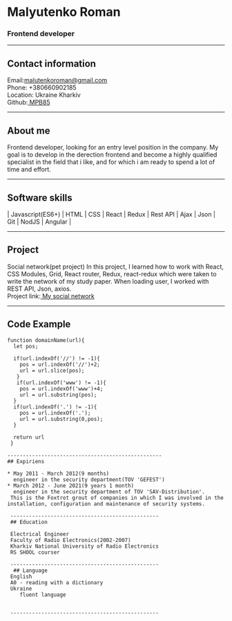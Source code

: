 # Malyutenko Roman 

### Frontend developer 

---------------------------------------------------

## Contact information 
 
Email:malutenkoroman@gmail.com  
Phone: +380660902185  
Location: Ukraine Kharkiv    
Github:[ MPB85](https://github.com/mpb85 "MPB85")    

--------------------------------------------------
## About me 
 
Frontend developer, looking for an entry level position in the company. My goal is to develop in the derection frontend and become a highly qualified specialist in the field  that i like, and for which i am ready to spend a lot of time  and effort. 

--------------------------------------------------

## Software skills 
 

| Javascript(ES6+) | HTML | CSS | React | Redux | Rest API | Ajax | Json | Git | NodJS | Angular |


--------------------------------------------------
## Project
Social network(pet project)
In this project, I learned how to work with React, CSS Modules, Grid, React router, Redux, react-redux which were taken to write the network of my study paper. When loading user, I worked with REST API, Json, axios.  
Project link:[ My social network](https://github.com/mpb85/my-social-network "my social network")

--------------------------------------------------  
## Code Example

```
function domainName(url){
  let pos;
  
  if(url.indexOf('//') != -1){
    pos = url.indexOf('//')+2;
    url = url.slice(pos);
   }
   if(url.indexOf('www') != -1){
    pos = url.indexOf('www')+4;
    url = url.substring(pos);
  }
  if(url.indexOf('.') != -1){
    pos = url.indexOf('.');
    url = url.substring(0,pos);
  }
 
  return url
 }

--------------------------------------------------
## Expiriens

* May 2011 - March 2012(9 months)  
  engineer in the security department(TOV 'GEFEST')
* March 2012 - June 2021(9 years 1 month)  
  engineer in the security department of TOV 'SAV-Distribution'.            
 This is the Foxtrot grout of companies in which I was involved in the installation, configuration and maintenance of security systems.  
 
 ------------------------------------------------
 ## Education  

 Electrical Engineer 
 Faculty of Radio Electronics(2002-2007) 
 Kharkiv National University of Radio Electronics
 RS SHOOL courser
 
 ------------------------------------------------
  ## Language
 English 
 A0 - reading with a dictionary 
 Ukraine
    fluent language

 
 ------------------------------------------------